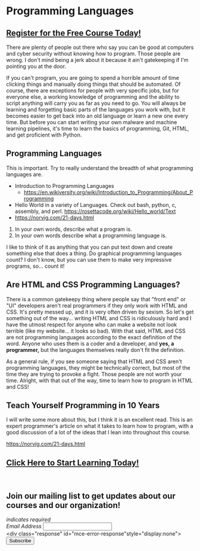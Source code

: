 # Programming Languages
##  [Register for the Free Course Today!](https://roppers.thinkific.com/courses/computing-fundamentals)
There are plenty of people out there who say you can be good at computers and cyber security without knowing how to program. Those people are wrong. I don't mind being a jerk about it because it ain't gatekeeping if I'm pointing you at the door. 

If you can't program, you are going to spend a horrible amount of time clicking things and manually doing things that should be automated. Of course, there are exceptions for people with very specific jobs, but for everyone else, a working knowledge of programming and the ability to script anything will carry you as far as you need to go. You will always be learning and forgetting basic parts of the languages you work with, but it becomes easier to get back into an old language or learn a new one every time. But before you can start writing your own malware and machine learning pipelines, it's time to learn the basics of programming, Git, HTML, and get proficient with Python.

## Programming Languages
This is important. Try to really understand the breadth of what programming languages are. 

   * Introduction to Programming Languages
      * <https://en.wikiversity.org/wiki/Introduction_to_Programming/About_Programming>
   * Hello World in a variety of Languages. Check out bash, python, c, assembly, and perl.  <https://rosettacode.org/wiki/Hello_world/Text>
  * <https://norvig.com/21-days.html>
   1. In your own words, describe what a program is.
   2. In your own words describe what a programming language is.

I like to think of it as anything that you can put text down and create something else that does a thing. Do graphical programming languages count? I don't know, but you can use them to make very impressive programs, so... count it!

## Are HTML and CSS Programming Languages?

There is a common gatekeepy thing where people say that "front end" or "UI" developers aren't real programmers if they only work with HTML and CSS. It's pretty messed up, and it is very often driven by sexism. So let's get something out of the way... writing HTML and CSS is ridiculously hard and I have the utmost respect for anyone who can make a website not look terrible (like my website... it looks so bad). With that said, HTML and CSS are not programming languages according to the exact definition of the word. Anyone who uses them is a coder and a developer, and <b>yes, a programmer,</b> but the languages themselves really don't fit the definition. 

As a general rule, if you see someone saying that HTML and CSS aren't programming languages, they might be technically correct, but most of the time they are trying to provoke a fight. Those people are not worth your time. Alright, with that out of the way, time to learn how to program in HTML and CSS! 

## Teach Yourself Programming in 10 Years

I will write some more about this, but I think it is an excellent read. This is an expert programmer's article on what it takes to learn how to program, with a good discussion of a lot of the ideas that I lean into throughout this course. 

<https://norvig.com/21-days.html>
##  [Click Here to Start Learning Today!](https://roppers.thinkific.com/courses/computing-fundamentals)
<br><div id="mc_embed_signup"><form action="https://gmail.us5.list-manage.com/subscribe/post?u=4d03cc5db483966f7e0fe17cc&amp;id=8d9620c4b7" method="post" id="mc-embedded-subscribe-form" name="mc-embedded-subscribe-form" class="validate" target="_blank" novalidate>  <div id="mc_embed_signup_scroll"><h2>Join our mailing list to get updates about our courses and our organization!</h2><div class="indicates-required"><span class="asterisk">*</span> indicates required</div><div class="mc-field-group">	<label for="mce-EMAIL">Email Address  <span class="asterisk">*</span></label>	<input type="email" value="" name="EMAIL" class="required email" id="mce-EMAIL"></div>	<div id="mce-responses" class="clear">		<div class="response" id="mce-error-response"style="display:none"></div>		<div class="response" id="mce-success-response" style="display:none"></div>	</div>    <!-- real people should not fill this in and expect good things - do not remove this or risk form bot signups-->    <div style="position: absolute; left: -5000px;" aria-hidden="true"><input type="text" name="b_4d03cc5db483966f7e0fe17cc_8d9620c4b7" tabindex="-1" value=""></div>    <div class="clear"><input type="submit" value="Subscribe" name="subscribe" id="mc-embedded-subscribe" class="button"></div>    </div></form></div><script type="text/javascript" src="//s3.amazonaws.com/downloads.mailchimp.com/js/mc-validate.js"></script><script type="text/javascript">(function($) {window.fnames = new Array(); window.ftypes = newArray();fnames[0]="EMAIL";ftypes[0]="email";}(jQuery));var $mcj = jQuery.noConflict(true);</script><!--End mc_embed_signup-->
